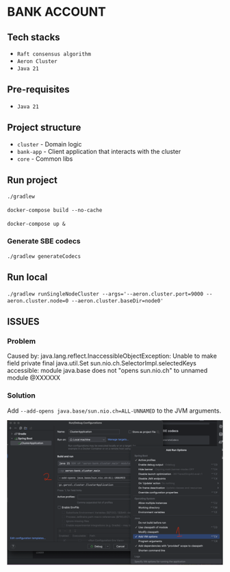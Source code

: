 # BANK ACCOUNT

## Tech stacks
- `Raft consensus algorithm`
- `Aeron Cluster`
- `Java 21`

## Pre-requisites
- `Java 21`

## Project structure

- `cluster` - Domain logic
- `bank-app` - Client application that interacts with the cluster
- `core` - Common libs

## Run project
```shell
./gradlew

docker-compose build --no-cache

docker-compose up &
```

### Generate SBE codecs
```shell
./gradlew generateCodecs
```

## Run local
```shell
./gradlew runSingleNodeCluster --args='--aeron.cluster.port=9000 --aeron.cluster.node=0 --aeron.cluster.baseDir=node0'
```

## ISSUES

### Problem
Caused by: java.lang.reflect.InaccessibleObjectException: Unable to make field private final java.util.Set sun.nio.ch.SelectorImpl.selectedKeys accessible: module java.base does not "opens sun.nio.ch" to unnamed module @XXXXXX

### Solution
Add ``--add-opens java.base/sun.nio.ch=ALL-UNNAMED`` to the JVM arguments.

![img.png](docs/fix_issue_InaccessibleObjectException.png)

